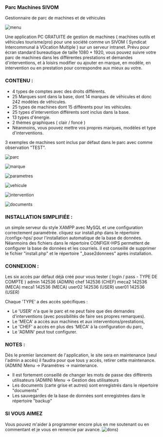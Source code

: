 
### **Parc Machines SIVOM**
Gestionnaire de parc de machines et de véhicules

![menu](https://github.com/user-attachments/assets/415e611a-68ef-47c1-a6c0-65d2c11c3ddc)

Une application PC GRATUITE de gestion de machines ( machines outils et véhicules tourisme/pro) pour une société comme un SIVOM ( Syndicat Intercommunal à VOcation Multiple ) sur un serveur intranet. Prévu pour écran standard bureautique de taille 1080 * 1920, vous pouvez suivre votre parc de machines dans les différentes prestations et demandes d'interventions, et à loisirs modifier ou ajouter en marque, en modèle, en intervention ou en prestation pour correspondre aux mieux au votre.

### **CONTENU :** 
 -  4 types de comptes avec des droits différents.
 -  25 Marques sont dans la base, dont 14 marques de véhicules et donc 242 modèles de véhicules.
 -  25 types de machines dont 15 différents pour les véhicules.
 -  25 types d'intervention différents sont inclus dans la base.
 -  13 types d'énergie.
 -  2 thèmes graphiques ( clair / foncé )
 -  Néanmoins, vous pouvez mettre vos propres marques, modèles et type d'interventions.
  
 3 exemples de machines sont inclus par défaut dans le parc avec comme observation "TEST".

![parc](https://github.com/user-attachments/assets/b2de4276-cc61-495b-b3a4-67e82b33860e)
 
![marque](https://github.com/user-attachments/assets/aa6762fd-7b68-4ba8-96ea-3922c1c48298)
 
![parametres](https://github.com/user-attachments/assets/e9c1937e-9817-4276-99d4-1c9abf4700ef)

![vehicule](https://github.com/user-attachments/assets/4eb6f648-82cc-463b-9d34-00e7bdc49e1a)

![intervention](https://github.com/user-attachments/assets/d515e650-85c6-467b-95e4-8008755598e3)

![documents](https://github.com/user-attachments/assets/4951f70f-74b5-4832-ae0d-39a119ee8faf)

### **INSTALLATION SIMPLIFIÉE :**
un simple serveur du style XAMPP avec MySQL et une configuration correctement paramétrée. cliquez sur install.php dans le répertoire /configx-hps/ pour l'installation automatique de la base de données. Néanmoins des fichiers dans le répertoire CONFIGX-HPS permettent de configurer la base de données et les courriels.  il est conseillé de supprimer le fichier "install.php" et le répertoire "_base2donnees" après installation.

### **CONNEXION :** 
Les six accès par défaut déjà créé pour vous tester ( login / pass   -  TYPE DE COMPTE )
 admin		142536  (ADMIN)
 chef		142536  (CHEF)
 meca2		142536  (MECA)
 meca1		142536  (MECA)
 user02		142536  (USER)
 user01		142536  (USER)

Chaque 'TYPE' a des accès spécifiques : 
- Le 'USER' n'a que le parc et ne peut faire que des demandes d'interventions (avec possibilités de faire ses propres remarques).
- Le 'MECA' a accès aux machines et aux interventions/prestations,
- Le 'CHEF' a accès en plus des 'MECA' à la configuration du parc,
- Le 'ADMIN' peut tout configurer. 


### **NOTES :**
Dès le premier lancement de l'application, le site sera en maintenance (seul l'admin a accès) il faudra pour que tous y accès, retirer cette maintenance. (ADMIN) Menu -> Paramètres -> maintenance.
  
 - Il est fortement conseillé de changer les mots de passe des différents utilisateurs  (ADMIN) Menu -> Gestion des utilisateurs 
 - Les documents (carte grise et autres) sont enregistrés dans le répertoire "documents"
 - Les sauvegardes de la base de données sont enregistrées dans le répertoire "backup"
 
 

###  **SI VOUS AIMEZ**
Vous pouvez m'aider à programmer encore plus en me soutenant ou en commentant et je vous en remercie par avance.
![dons](https://github.com/user-attachments/assets/6ad7e88e-37a8-4b16-b65a-187935cff127))

